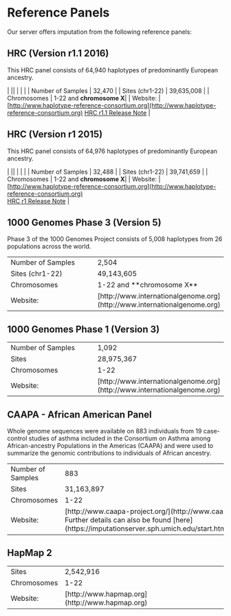 # Reference Panels

Our server offers imputation from the following reference panels:


## HRC (Version r1.1 2016)

This HRC panel consists of 64,940 haplotypes of predominantly European ancestry.

| ||
| | |
| Number of Samples | 32,470 |
| Sites (chr1-22) | 39,635,008 |
| Chromosomes | 1-22 and **chromosome X**|
| Website: | [http://www.haplotype-reference-consortium.org](http://www.haplotype-reference-consortium.org)  [HRC r1.1 Release Note](https://imputationserver.sph.umich.edu/start.html#!pages/hrc-r1.1) |


## HRC (Version r1 2015)

This HRC panel consists of 64,976 haplotypes of predominantly European ancestry.

| ||
| | |
| Number of Samples | 32,488 |
| Sites (chr1-22) | 39,741,659 |
| Chromosomes | 1-22 and **chromosome X**|
| Website: | [http://www.haplotype-reference-consortium.org](http://www.haplotype-reference-consortium.org)  
[HRC r1 Release Note](https://imputationserver.sph.umich.edu/start.html#!pages/hrc) |


## 1000 Genomes Phase 3 (Version 5)

Phase 3 of the 1000 Genomes Project consists of 5,008 haplotypes from 26 populations across the world.

<table class="table table-bordered">

<tbody>

<tr>

<td width="200px">Number of Samples</td>

<td>2,504</td>

</tr>

<tr>

<td>Sites (chr1-22)</td>

<td>49,143,605</td>

</tr>

<tr>

<td>Chromosomes</td>

<td>1-22 and **chromosome X**</td>

</tr>

<tr>

<td>Website:</td>

<td>[http://www.internationalgenome.org](http://www.internationalgenome.org)</td>

</tr>

</tbody>

</table>

## 1000 Genomes Phase 1 (Version 3)

<table class="table table-bordered">

<tbody>

<tr>

<td width="200px">Number of Samples</td>

<td>1,092</td>

</tr>

<tr>

<td>Sites</td>

<td>28,975,367</td>

</tr>

<tr>

<td>Chromosomes</td>

<td>1-22</td>

</tr>

<tr>

<td>Website:</td>

<td>[http://www.internationalgenome.org](http://www.internationalgenome.org)</td>

</tr>

</tbody>

</table>

## CAAPA - African American Panel

Whole genome sequences were available on 883 individuals from 19 case-control studies of asthma included in the Consortium on Asthma among African-ancestry Populations in the Americas (CAAPA) and were used to summarize the genomic contributions to individuals of African ancestry.

<table class="table table-bordered">

<tbody>

<tr>

<td width="200px">Number of Samples</td>

<td>883</td>

</tr>

<tr>

<td>Sites</td>

<td>31,163,897</td>

</tr>

<tr>

<td>Chromosomes</td>

<td>1-22</td>

</tr>

<tr>

<td>Website:</td>

<td>[http://www.caapa-project.org/](http://www.caapa-project.org/). Further details can also be found [here](https://imputationserver.sph.umich.edu/start.html#!pages/caapa).</td>

</tr>

</tbody>

</table>

## HapMap 2


<table class="table table-bordered">

<tbody>

<tr>

<td>Sites</td>

<td>2,542,916</td>

</tr>

<tr>

<td>Chromosomes</td>

<td>1-22</td>

</tr>

<tr>

<td>Website:</td>

<td>[http://www.hapmap.org](http://www.hapmap.org)</td>

</tr>

</tbody>

</table>
